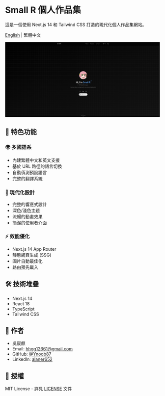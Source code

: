 # Small R 個人作品集

這是一個使用 Next.js 14 和 Tailwind CSS 打造的現代化個人作品集網站。

[English](./README.md) | 繁體中文

![作品集預覽](./public/preview.png)

## 🌟 特色功能

### 🌍 多國語系

- 內建繁體中文和英文支援
- 基於 URL 路徑的語言切換
- 自動偵測預設語言
- 完整的翻譯系統

### 🎨 現代化設計

- 完整的響應式設計
- 深色/淺色主題
- 流暢的動畫效果
- 簡潔的使用者介面

### ⚡ 效能優化

- Next.js 14 App Router
- 靜態網頁生成 (SSG)
- 圖片自動最佳化
- 路由預先載入

## 🛠️ 技術堆疊

- Next.js 14
- React 18
- TypeScript
- Tailwind CSS

## 👤 作者

- 吳宸麒
- Email: hhgg12661@gmail.com
- GitHub: [@Ynoob87](https://github.com/Ynoob87)
- LinkedIn: [alaner652](https://www.linkedin.com/in/alaner652/)

## 📄 授權

MIT License - 詳見 [LICENSE](LICENSE) 文件
